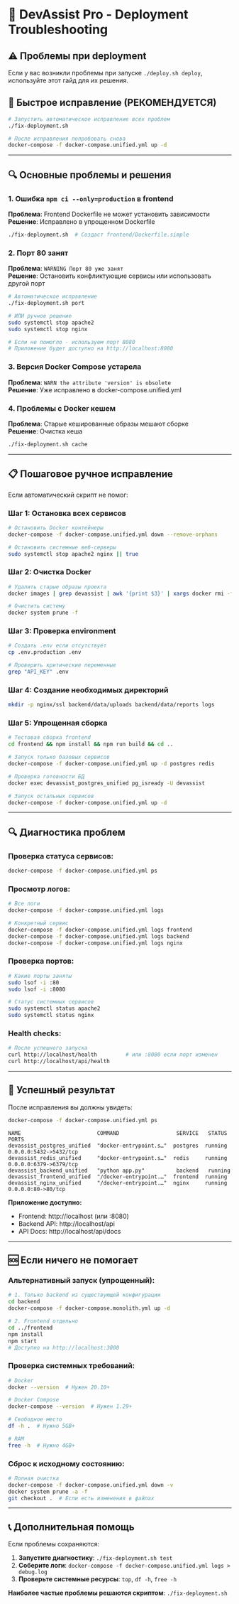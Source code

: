# 🔧 DevAssist Pro - Deployment Troubleshooting

## ⚠️ Проблемы при deployment

Если у вас возникли проблемы при запуске `./deploy.sh deploy`, используйте этот гайд для их решения.

## 🚀 Быстрое исправление (РЕКОМЕНДУЕТСЯ)

```bash
# Запустить автоматическое исправление всех проблем
./fix-deployment.sh

# После исправления попробовать снова
docker-compose -f docker-compose.unified.yml up -d
```

---

## 🔍 Основные проблемы и решения

### **1. Ошибка `npm ci --only=production` в frontend**

**Проблема**: Frontend Dockerfile не может установить зависимости  
**Решение**: Исправлено в упрощенном Dockerfile

```bash
./fix-deployment.sh  # Создаст frontend/Dockerfile.simple
```

### **2. Порт 80 занят**

**Проблема**: `WARNING Порт 80 уже занят`  
**Решение**: Остановить конфликтующие сервисы или использовать другой порт

```bash
# Автоматическое исправление
./fix-deployment.sh port

# ИЛИ ручное решение
sudo systemctl stop apache2
sudo systemctl stop nginx

# Если не помогло - используем порт 8080
# Приложение будет доступно на http://localhost:8080
```

### **3. Версия Docker Compose устарела**

**Проблема**: `WARN the attribute 'version' is obsolete`  
**Решение**: Уже исправлено в docker-compose.unified.yml

### **4. Проблемы с Docker кешем**

**Проблема**: Старые кешированные образы мешают сборке  
**Решение**: Очистка кеша

```bash
./fix-deployment.sh cache
```

---

## 📋 Пошаговое ручное исправление

Если автоматический скрипт не помог:

### **Шаг 1: Остановка всех сервисов**
```bash
# Остановить Docker контейнеры
docker-compose -f docker-compose.unified.yml down --remove-orphans

# Остановить системные веб-серверы
sudo systemctl stop apache2 nginx || true
```

### **Шаг 2: Очистка Docker**
```bash
# Удалить старые образы проекта
docker images | grep devassist | awk '{print $3}' | xargs docker rmi -f || true

# Очистить систему
docker system prune -f
```

### **Шаг 3: Проверка environment**
```bash
# Создать .env если отсутствует
cp .env.production .env

# Проверить критические переменные
grep "API_KEY" .env
```

### **Шаг 4: Создание необходимых директорий**
```bash
mkdir -p nginx/ssl backend/data/uploads backend/data/reports logs
```

### **Шаг 5: Упрощенная сборка**
```bash
# Тестовая сборка frontend
cd frontend && npm install && npm run build && cd ..

# Запуск только базовых сервисов
docker-compose -f docker-compose.unified.yml up -d postgres redis

# Проверка готовности БД
docker exec devassist_postgres_unified pg_isready -U devassist

# Запуск остальных сервисов
docker-compose -f docker-compose.unified.yml up -d
```

---

## 🔍 Диагностика проблем

### **Проверка статуса сервисов:**
```bash
docker-compose -f docker-compose.unified.yml ps
```

### **Просмотр логов:**
```bash
# Все логи
docker-compose -f docker-compose.unified.yml logs

# Конкретный сервис
docker-compose -f docker-compose.unified.yml logs frontend
docker-compose -f docker-compose.unified.yml logs backend
docker-compose -f docker-compose.unified.yml logs nginx
```

### **Проверка портов:**
```bash
# Какие порты заняты
sudo lsof -i :80
sudo lsof -i :8080

# Статус системных сервисов  
sudo systemctl status apache2
sudo systemctl status nginx
```

### **Health checks:**
```bash
# После успешного запуска
curl http://localhost/health         # или :8080 если порт изменен
curl http://localhost/api/health
```

---

## 🎯 Успешный результат

После исправления вы должны увидеть:

```bash
docker-compose -f docker-compose.unified.yml ps
```

```
NAME                        COMMAND                  SERVICE   STATUS    PORTS
devassist_postgres_unified  "docker-entrypoint.s…"  postgres  running   0.0.0.0:5432->5432/tcp
devassist_redis_unified     "docker-entrypoint.s…"  redis     running   0.0.0.0:6379->6379/tcp  
devassist_backend_unified   "python app.py"          backend   running   
devassist_frontend_unified  "/docker-entrypoint.…"  frontend  running   
devassist_nginx_unified     "/docker-entrypoint.…"  nginx     running   0.0.0.0:80->80/tcp
```

**Приложение доступно:**
- Frontend: http://localhost (или :8080)
- Backend API: http://localhost/api
- API Docs: http://localhost/api/docs

---

## 🆘 Если ничего не помогает

### **Альтернативный запуск (упрощенный):**

```bash
# 1. Только backend из существующей конфигурации
cd backend
docker-compose -f docker-compose.monolith.yml up -d

# 2. Frontend отдельно
cd ../frontend  
npm install
npm start
# Доступно на http://localhost:3000
```

### **Проверка системных требований:**
```bash
# Docker
docker --version  # Нужен 20.10+

# Docker Compose  
docker-compose --version  # Нужен 1.29+

# Свободное место
df -h .  # Нужно 5GB+

# RAM
free -h  # Нужно 4GB+
```

### **Сброс к исходному состоянию:**
```bash
# Полная очистка
docker-compose -f docker-compose.unified.yml down -v
docker system prune -a -f
git checkout .  # Если есть изменения в файлах
```

---

## 📞 Дополнительная помощь

Если проблемы сохраняются:

1. **Запустите диагностику**: `./fix-deployment.sh test`
2. **Соберите логи**: `docker-compose -f docker-compose.unified.yml logs > debug.log`
3. **Проверьте системные ресурсы**: `top`, `df -h`, `free -h`

**Наиболее частые проблемы решаются скриптом**: `./fix-deployment.sh`